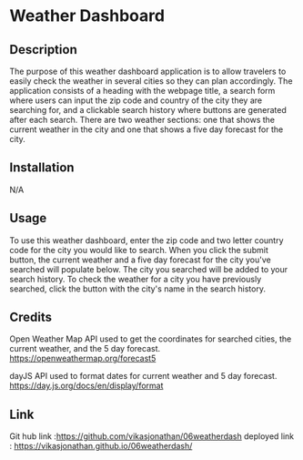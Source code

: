 # Weather Dashboard

## Description

The purpose of this weather dashboard application is to allow travelers to easily check the weather in several cities so they can plan accordingly. The application consists of a heading with the webpage title, a search form where users can input the zip code and country of the city they are searching for, and a clickable search history where buttons are generated after each search. There are two weather sections: one that shows the current weather in the city and one that shows a five day forecast for the city.

## Installation

N/A

## Usage

To use this weather dashboard, enter the zip code and two letter country code for the city you would like to search. When you click the submit button, the current weather and a five day forecast for the city you've searched will populate below. The city you searched will be added to your search history. To check the weather for a city you have previously searched, click the button with the city's name in the search history. 

## Credits

Open Weather Map API used to get the coordinates for searched cities, the current weather, and the 5 day forecast.
https://openweathermap.org/forecast5 

dayJS API used to format dates for current weather and 5 day forecast.
https://day.js.org/docs/en/display/format


## Link
Git hub link :https://github.com/vikasjonathan/06weatherdash
deployed link : https://vikasjonathan.github.io/06weatherdash/
